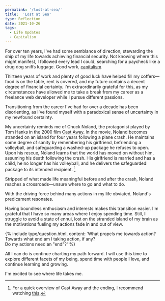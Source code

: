 ```yaml
---
permalink: '/lost-at-sea/'
title:  'Lost at Sea'
type: Reflection
date: 2021-10-26
tags:
  - Life Updates
  - Capitalism
---
```


For over ten years, I've had some semblance of direction, stewarding the ship of my life towards achieving financial security. Not knowing where this might manifest, I followed every lead I could, searching for a paycheck like a drug dog sniffs luggage. Good work, [capitalism](/tags/capitalism).

Thirteen years of work and plenty of good luck have helped fill my coffers—food is on the table, rent is covered, and my future contains a decent degree of financial certainty. I'm extraordinarily grateful for this, as my circumstances have allowed me to take a break from my career as a freelance web developer while I pursue different passions.

Transitioning from the career I've had for over a decade has been disorienting, as I've found myself with a paradoxical sense of uncertainty in my newfound certainty.

My uncertainty reminds me of Chuck Noland, the protagonist played by Tom Hanks in the 2000 film [Cast Away](https://en.wikipedia.org/wiki/Cast_Away). In the movie, Noland becomes stranded on an island for four years following a plane crash. He maintains some degree of sanity by remembering his girlfriend, befriending a volleyball, and safeguarding a washed-up package he refuses to open. Upon his rescue, Noland learns that the world has moved on without him, assuming his death following the crash. His girlfriend is married and has a child, he no longer has his volleyball, and he delivers the safeguarded package to its intended recipient. [^1]

[^1]: For a quick overview of Cast Away and the ending, I recommend watching [this](https://www.youtube.com/watch?v=4dbAKmozCAI).

Stripped of what made life meaningful before and after the crash, Noland reaches a crossroads—unsure where to go and what to do.

With the driving force behind many actions in my life obviated, Noland's predicament resonates.

Having boundless enthusiasm and interests makes this transition easier. I'm grateful that I have so many areas where I enjoy spending time. Still, I struggle to avoid a state of ennui, lost on the stranded island of my brain as the motivations fueling my actions fade in and out of view.

{% include type/question.html, content: 'What propels me towards action?<br>Towards what end am I taking action, if any?<br>Do my actions need an "end"?' %}

All I can do is continue charting my path forward. I will use this time to explore different facets of my being, spend time with people I love, and continue learning and growing. 

I'm excited to see where life takes me.
